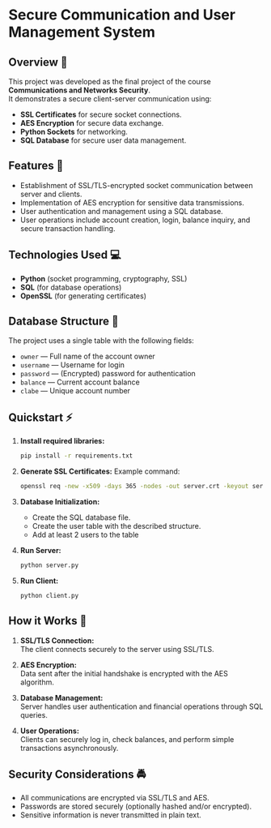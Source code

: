 # Secure Communication and User Management System

## Overview 📡
This project was developed as the final project of the course **Communications and Networks Security**.  
It demonstrates a secure client-server communication using:

- **SSL Certificates** for secure socket connections.
- **AES Encryption** for secure data exchange.
- **Python Sockets** for networking.
- **SQL Database** for secure user data management.

## Features 👾
- Establishment of SSL/TLS-encrypted socket communication between server and clients.
- Implementation of AES encryption for sensitive data transmissions.
- User authentication and management using a SQL database.
- User operations include account creation, login, balance inquiry, and secure transaction handling.

## Technologies Used 💻
- **Python** (socket programming, cryptography, SSL)
- **SQL** (for database operations)
- **OpenSSL** (for generating certificates)

## Database Structure 📓

The project uses a single table with the following fields:
- `owner` — Full name of the account owner
- `username` — Username for login
- `password` — (Encrypted) password for authentication
- `balance` — Current account balance
- `clabe` — Unique account number

## Quickstart ⚡

1. **Install required libraries:**
    ```bash
    pip install -r requirements.txt
    ```

2. **Generate SSL Certificates:**
    Example command:
    ```bash
    openssl req -new -x509 -days 365 -nodes -out server.crt -keyout server.key
    ```

3. **Database Initialization:**
    - Create the SQL database file.
    - Create the user table with the described structure.
    - Add at least 2 users to the table

4. **Run Server:**
    ```bash
    python server.py
    ```

5. **Run Client:**
    ```bash
    python client.py
    ```


## How it Works 📑

1. **SSL/TLS Connection:**  
   The client connects securely to the server using SSL/TLS.

2. **AES Encryption:**  
   Data sent after the initial handshake is encrypted with the AES algorithm.

3. **Database Management:**  
   Server handles user authentication and financial operations through SQL queries.

4. **User Operations:**  
   Clients can securely log in, check balances, and perform simple transactions asynchronously.

## Security Considerations 🚔
- All communications are encrypted via SSL/TLS and AES.
- Passwords are stored securely (optionally hashed and/or encrypted).
- Sensitive information is never transmitted in plain text.

